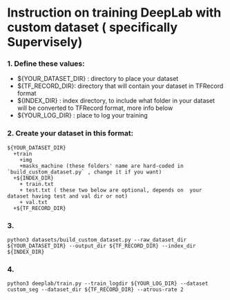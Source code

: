 # Instruction on training DeepLab with custom dataset ( specifically Supervisely)


### 1. Define these values:
- ${YOUR_DATASET_DIR} : directory to place your dataset
- ${TF_RECORD_DIR}: directory that will contain your dataset in TFRecord format
- ${INDEX_DIR} : index directory, to include what folder in your dataset will be converted to TFRecord format, more info below
- ${YOUR_LOG_DIR} : place to log your training
  
### 2. Create your dataset in this format:
```
${YOUR_DATASET_DIR}
  +train
    +img
    +masks_machine (these folders' name are hard-coded in `build_custom_dataset.py` , change it if you want)
  +${INDEX_DIR}
    + train.txt
    + test.txt ( these two below are optional, depends on  your dataset having test and val dir or not)
    + val.txt
  +${TF_RECORD_DIR}

```

### 3. 
`python3 datasets/build_custom_dataset.py --raw_dataset_dir ${YOUR_DATASET_DIR} --output_dir ${TF_RECORD_DIR} --index_dir ${INDEX_DIR}`

### 4. 
`python3 deeplab/train.py --train_logdir ${YOUR_LOG_DIR} --dataset custom_seg --dataset_dir ${TF_RECORD_DIR} --atrous-rate 2`
